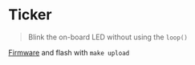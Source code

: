 # Ticker

> Blink the on-board LED without using the `loop()`

[Firmware](ticker.ino) and flash with `make upload`
